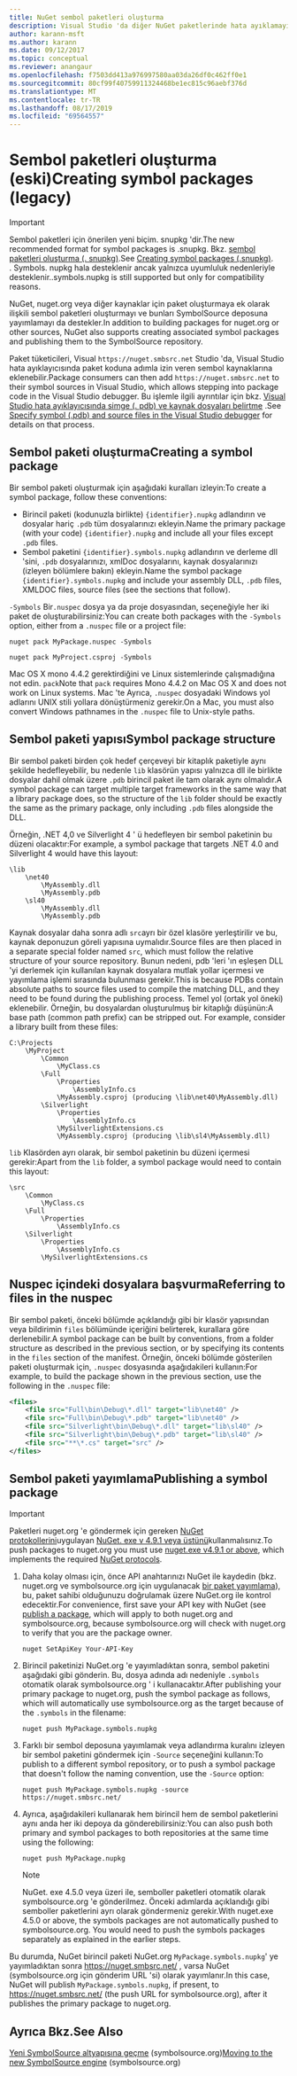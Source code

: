 ```yaml
---
title: NuGet sembol paketleri oluşturma
description: Visual Studio 'da diğer NuGet paketlerinde hata ayıklamayı desteklemek için yalnızca semboller içeren NuGet paketleri oluşturma.
author: karann-msft
ms.author: karann
ms.date: 09/12/2017
ms.topic: conceptual
ms.reviewer: anangaur
ms.openlocfilehash: f7503dd413a976997580aa03da26df0c462ff0e1
ms.sourcegitcommit: 80cf99f40759911324468be1ec815c96aebf376d
ms.translationtype: MT
ms.contentlocale: tr-TR
ms.lasthandoff: 08/17/2019
ms.locfileid: "69564557"
---
```

# <a name="creating-symbol-packages-legacy"></a><span data-ttu-id="a2f33-103">Sembol paketleri oluşturma (eski)</span><span class="sxs-lookup"><span data-stu-id="a2f33-103">Creating symbol packages (legacy)</span></span>

> [!Important]
> <span data-ttu-id="a2f33-104">Sembol paketleri için önerilen yeni biçim. snupkg 'dir.</span><span class="sxs-lookup"><span data-stu-id="a2f33-104">The new recommended format for symbol packages is .snupkg.</span></span> <span data-ttu-id="a2f33-105">Bkz. [sembol paketleri oluşturma (. snupkg)](Symbol-Packages-snupkg.md).</span><span class="sxs-lookup"><span data-stu-id="a2f33-105">See [Creating symbol packages (.snupkg)](Symbol-Packages-snupkg.md).</span></span> </br>
> <span data-ttu-id="a2f33-106">. Symbols. nupkg hala desteklenir ancak yalnızca uyumluluk nedenleriyle desteklenir.</span><span class="sxs-lookup"><span data-stu-id="a2f33-106">.symbols.nupkg is still supported but only for compatibility reasons.</span></span>

<span data-ttu-id="a2f33-107">NuGet, nuget.org veya diğer kaynaklar için paket oluşturmaya ek olarak ilişkili sembol paketleri oluşturmayı ve bunları SymbolSource deposuna yayımlamayı da destekler.</span><span class="sxs-lookup"><span data-stu-id="a2f33-107">In addition to building packages for nuget.org or other sources, NuGet also supports creating associated symbol packages and publishing them to the SymbolSource repository.</span></span>

<span data-ttu-id="a2f33-108">Paket tüketicileri, Visual `https://nuget.smbsrc.net` Studio 'da, Visual Studio hata ayıklayıcısında paket koduna adımla izin veren sembol kaynaklarına eklenebilir.</span><span class="sxs-lookup"><span data-stu-id="a2f33-108">Package consumers can then add `https://nuget.smbsrc.net` to their symbol sources in Visual Studio, which allows stepping into package code in the Visual Studio debugger.</span></span> <span data-ttu-id="a2f33-109">Bu işlemle ilgili ayrıntılar için bkz. [Visual Studio hata ayıklayıcısında simge (. pdb) ve kaynak dosyaları belirtme](/visualstudio/debugger/specify-symbol-dot-pdb-and-source-files-in-the-visual-studio-debugger) .</span><span class="sxs-lookup"><span data-stu-id="a2f33-109">See [Specify symbol (.pdb) and source files in the Visual Studio debugger](/visualstudio/debugger/specify-symbol-dot-pdb-and-source-files-in-the-visual-studio-debugger) for details on that process.</span></span>

## <a name="creating-a-symbol-package"></a><span data-ttu-id="a2f33-110">Sembol paketi oluşturma</span><span class="sxs-lookup"><span data-stu-id="a2f33-110">Creating a symbol package</span></span>

<span data-ttu-id="a2f33-111">Bir sembol paketi oluşturmak için aşağıdaki kuralları izleyin:</span><span class="sxs-lookup"><span data-stu-id="a2f33-111">To create a symbol package, follow these conventions:</span></span>

- <span data-ttu-id="a2f33-112">Birincil paketi (kodunuzla birlikte) `{identifier}.nupkg` adlandırın ve dosyalar hariç `.pdb` tüm dosyalarınızı ekleyin.</span><span class="sxs-lookup"><span data-stu-id="a2f33-112">Name the primary package (with your code) `{identifier}.nupkg` and include all your files except `.pdb` files.</span></span>
- <span data-ttu-id="a2f33-113">Sembol paketini `{identifier}.symbols.nupkg` adlandırın ve derleme dll 'sini, `.pdb` dosyalarınızı, xmlDoc dosyalarını, kaynak dosyalarınızı (izleyen bölümlere bakın) ekleyin.</span><span class="sxs-lookup"><span data-stu-id="a2f33-113">Name the symbol package `{identifier}.symbols.nupkg` and include your assembly DLL, `.pdb` files, XMLDOC files, source files (see the sections that follow).</span></span>

<span data-ttu-id="a2f33-114">`-Symbols` Bir`.nuspec` dosya ya da proje dosyasından, seçeneğiyle her iki paket de oluşturabilirsiniz:</span><span class="sxs-lookup"><span data-stu-id="a2f33-114">You can create both packages with the `-Symbols` option, either from a `.nuspec` file or a project file:</span></span>

```cli
nuget pack MyPackage.nuspec -Symbols

nuget pack MyProject.csproj -Symbols
```

<span data-ttu-id="a2f33-115">Mac OS X mono 4.4.2 gerektirdiğini ve Linux sistemlerinde çalışmadığına not edin. `pack`</span><span class="sxs-lookup"><span data-stu-id="a2f33-115">Note that `pack` requires Mono 4.4.2 on Mac OS X and does not work on Linux systems.</span></span> <span data-ttu-id="a2f33-116">Mac 'te Ayrıca, `.nuspec` dosyadaki Windows yol adlarını UNIX stili yollara dönüştürmeniz gerekir.</span><span class="sxs-lookup"><span data-stu-id="a2f33-116">On a Mac, you must also convert Windows pathnames in the `.nuspec` file to Unix-style paths.</span></span>

## <a name="symbol-package-structure"></a><span data-ttu-id="a2f33-117">Sembol paketi yapısı</span><span class="sxs-lookup"><span data-stu-id="a2f33-117">Symbol package structure</span></span>

<span data-ttu-id="a2f33-118">Bir sembol paketi birden çok hedef çerçeveyi bir kitaplık paketiyle aynı şekilde hedefleyebilir, bu nedenle `lib` klasörün yapısı yalnızca dll ile birlikte dosyalar dahil olmak üzere `.pdb` birincil paket ile tam olarak aynı olmalıdır.</span><span class="sxs-lookup"><span data-stu-id="a2f33-118">A symbol package can target multiple target frameworks in the same way that a library package does, so the structure of the `lib` folder should be exactly the same as the primary package, only including `.pdb` files alongside the DLL.</span></span>

<span data-ttu-id="a2f33-119">Örneğin, .NET 4,0 ve Silverlight 4 ' ü hedefleyen bir sembol paketinin bu düzeni olacaktır:</span><span class="sxs-lookup"><span data-stu-id="a2f33-119">For example, a symbol package that targets .NET 4.0 and Silverlight 4 would have this layout:</span></span>

    \lib
        \net40
            \MyAssembly.dll
            \MyAssembly.pdb
        \sl40
            \MyAssembly.dll
            \MyAssembly.pdb

<span data-ttu-id="a2f33-120">Kaynak dosyalar daha sonra adlı `src`ayrı bir özel klasöre yerleştirilir ve bu, kaynak deponuzun göreli yapısına uymalıdır.</span><span class="sxs-lookup"><span data-stu-id="a2f33-120">Source files are then placed in a separate special folder named `src`, which must follow the relative structure of your source repository.</span></span> <span data-ttu-id="a2f33-121">Bunun nedeni, pdb 'leri 'ın eşleşen DLL 'yi derlemek için kullanılan kaynak dosyalara mutlak yollar içermesi ve yayımlama işlemi sırasında bulunması gerekir.</span><span class="sxs-lookup"><span data-stu-id="a2f33-121">This is because PDBs contain absolute paths to source files used to compile the matching DLL, and they need to be found during the publishing process.</span></span> <span data-ttu-id="a2f33-122">Temel yol (ortak yol öneki) eklenebilir. Örneğin, bu dosyalardan oluşturulmuş bir kitaplığı düşünün:</span><span class="sxs-lookup"><span data-stu-id="a2f33-122">A base path (common path prefix) can be stripped out. For example, consider a library built from these files:</span></span>

    C:\Projects
        \MyProject
            \Common
                \MyClass.cs
            \Full
                \Properties
                    \AssemblyInfo.cs
                \MyAssembly.csproj (producing \lib\net40\MyAssembly.dll)
            \Silverlight
                \Properties
                    \AssemblyInfo.cs
                \MySilverlightExtensions.cs
                \MyAssembly.csproj (producing \lib\sl4\MyAssembly.dll)

<span data-ttu-id="a2f33-123">`lib` Klasörden ayrı olarak, bir sembol paketinin bu düzeni içermesi gerekir:</span><span class="sxs-lookup"><span data-stu-id="a2f33-123">Apart from the `lib` folder, a symbol package would need to contain this layout:</span></span>

    \src
        \Common
            \MyClass.cs
        \Full
            \Properties
                \AssemblyInfo.cs
        \Silverlight
            \Properties
                \AssemblyInfo.cs
            \MySilverlightExtensions.cs

## <a name="referring-to-files-in-the-nuspec"></a><span data-ttu-id="a2f33-124">Nuspec içindeki dosyalara başvurma</span><span class="sxs-lookup"><span data-stu-id="a2f33-124">Referring to files in the nuspec</span></span>

<span data-ttu-id="a2f33-125">Bir sembol paketi, önceki bölümde açıklandığı gibi bir klasör yapısından veya bildirimin `files` bölümünde içeriğini belirterek, kurallara göre derlenebilir.</span><span class="sxs-lookup"><span data-stu-id="a2f33-125">A symbol package can be built by conventions, from a folder structure as described in the previous section, or by specifying its contents in the `files` section of the manifest.</span></span> <span data-ttu-id="a2f33-126">Örneğin, önceki bölümde gösterilen paketi oluşturmak için, `.nuspec` dosyasında aşağıdakileri kullanın:</span><span class="sxs-lookup"><span data-stu-id="a2f33-126">For example, to build the package shown in the previous section, use the following in the `.nuspec` file:</span></span>

```xml
<files>
    <file src="Full\bin\Debug\*.dll" target="lib\net40" />
    <file src="Full\bin\Debug\*.pdb" target="lib\net40" />
    <file src="Silverlight\bin\Debug\*.dll" target="lib\sl40" />
    <file src="Silverlight\bin\Debug\*.pdb" target="lib\sl40" />
    <file src="**\*.cs" target="src" />
</files>
```

## <a name="publishing-a-symbol-package"></a><span data-ttu-id="a2f33-127">Sembol paketi yayımlama</span><span class="sxs-lookup"><span data-stu-id="a2f33-127">Publishing a symbol package</span></span>

> [!Important]
> <span data-ttu-id="a2f33-128">Paketleri nuget.org 'e göndermek için gereken [NuGet protokollerini](../api/nuget-protocols.md)uygulayan [NuGet. exe v 4.9.1 veya üstünü](https://www.nuget.org/downloads)kullanmalısınız.</span><span class="sxs-lookup"><span data-stu-id="a2f33-128">To push packages to nuget.org you must use [nuget.exe v4.9.1 or above](https://www.nuget.org/downloads), which implements the required [NuGet protocols](../api/nuget-protocols.md).</span></span>

1. <span data-ttu-id="a2f33-129">Daha kolay olması için, önce API anahtarınızı NuGet ile kaydedin (bkz. nuget.org ve symbolsource.org için uygulanacak [bir paket yayımlama](../nuget-org/publish-a-package.md)), bu, paket sahibi olduğunuzu doğrulamak üzere NuGet.org ile kontrol edecektir.</span><span class="sxs-lookup"><span data-stu-id="a2f33-129">For convenience, first save your API key with NuGet (see [publish a package](../nuget-org/publish-a-package.md), which will apply to both nuget.org and symbolsource.org, because symbolsource.org will check with nuget.org to verify that you are the package owner.</span></span>

    ```cli
    nuget SetApiKey Your-API-Key
    ```

2. <span data-ttu-id="a2f33-130">Birincil paketinizi NuGet.org 'e yayımladıktan sonra, sembol paketini aşağıdaki gibi gönderin. Bu, dosya adında adı nedeniyle `.symbols` otomatik olarak symbolsource.org ' i kullanacaktır.</span><span class="sxs-lookup"><span data-stu-id="a2f33-130">After publishing your primary package to nuget.org, push the symbol package as follows, which will automatically use symbolsource.org as the target because of the `.symbols` in the filename:</span></span>

    ```cli
    nuget push MyPackage.symbols.nupkg
    ```

3. <span data-ttu-id="a2f33-131">Farklı bir sembol deposuna yayımlamak veya adlandırma kuralını izleyen bir sembol paketini göndermek için `-Source` seçeneğini kullanın:</span><span class="sxs-lookup"><span data-stu-id="a2f33-131">To publish to a different symbol repository, or to push a symbol package that doesn't follow the naming convention, use the `-Source` option:</span></span>

    ```cli
    nuget push MyPackage.symbols.nupkg -source https://nuget.smbsrc.net/
    ```

4. <span data-ttu-id="a2f33-132">Ayrıca, aşağıdakileri kullanarak hem birincil hem de sembol paketlerini aynı anda her iki depoya da gönderebilirsiniz:</span><span class="sxs-lookup"><span data-stu-id="a2f33-132">You can also push both primary and symbol packages to both repositories at the same time using the following:</span></span>

    ```cli
    nuget push MyPackage.nupkg
    ```

   > [!Note]
   > <span data-ttu-id="a2f33-133">NuGet. exe 4.5.0 veya üzeri ile, semboller paketleri otomatik olarak symbolsource.org 'e gönderilmez. Önceki adımlarda açıklandığı gibi semboller paketlerini ayrı olarak göndermeniz gerekir.</span><span class="sxs-lookup"><span data-stu-id="a2f33-133">With nuget.exe 4.5.0 or above, the symbols packages are not automatically pushed to symbolsource.org. You would need to push the symbols packages separately as explained in the earlier steps.</span></span>
   
<span data-ttu-id="a2f33-134">Bu durumda, NuGet birincil paketi NuGet.org `MyPackage.symbols.nupkg`' ye yayımladıktan sonra https://nuget.smbsrc.net/ , varsa NuGet (symbolsource.org için gönderim URL 'si) olarak yayımlanır.</span><span class="sxs-lookup"><span data-stu-id="a2f33-134">In this case, NuGet will publish `MyPackage.symbols.nupkg`, if present, to https://nuget.smbsrc.net/ (the push URL for symbolsource.org), after it publishes the primary package to nuget.org.</span></span>

## <a name="see-also"></a><span data-ttu-id="a2f33-135">Ayrıca Bkz.</span><span class="sxs-lookup"><span data-stu-id="a2f33-135">See Also</span></span>

<span data-ttu-id="a2f33-136">[Yeni SymbolSource altyapısına geçme](https://tripleemcoder.com/2015/10/04/moving-to-the-new-symbolsource-engine/) (symbolsource.org)</span><span class="sxs-lookup"><span data-stu-id="a2f33-136">[Moving to the new SymbolSource engine](https://tripleemcoder.com/2015/10/04/moving-to-the-new-symbolsource-engine/) (symbolsource.org)</span></span>
